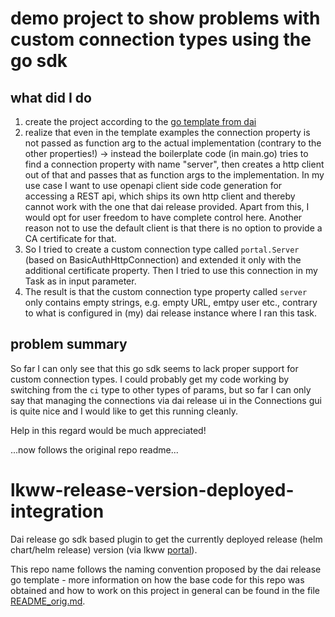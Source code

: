 # demo project to show problems with custom connection types using the go sdk

## what did I do

1. create the project according to the [go template from dai](https://github.com/digital-ai/release-integration-template-go)
2. realize that even in the template examples the connection property is
   not passed as function arg to the actual implementation (contrary to the other properties!)
   -> instead the boilerplate code (in main.go) tries to find a connection property with name "server",
   then creates a http client out of that and passes that as function args to the implementation.
   In my use case I want to use openapi client side code generation for accessing a REST api, which ships its own
   http client and thereby cannot work with the one that dai release provided.
   Apart from this, I would opt for user freedom to have complete control here.
   Another reason not to use the default client is that there is no option to provide a CA certificate for that.
3. So I tried to create a custom connection type called `portal.Server` (based on BasicAuthHttpConnection)
   and extended it only with the additional certificate property. Then I tried to use this connection in my Task as in
   input parameter.
4. The result is that the custom connection type property called `server` only contains empty strings, e.g. empty URL,
   emtpy user etc., contrary to what is configured in (my) dai release instance where I ran this task.

## problem summary

So far I can only see that this go sdk seems to lack proper support for custom connection types.
I could probably get my code working by switching from the `ci` type to other types of params, but so far I can
only say that managing the connections via dai release ui in the Connections gui is quite nice and I would like
to get this running cleanly.

Help in this regard would be much appreciated!

...now follows the original repo readme...

# lkww-release-version-deployed-integration

Dai release go sdk based plugin to get the currently deployed release (helm chart/helm release) version
(via lkww [portal](http://lkwbitbucket.lkw-walter.com/projects/MM/repos/portal/browse)).

This repo name follows the naming convention proposed by
the dai release go template - more information on how the base code for this repo was obtained
and how to work on this project in general can be found in the file
[README_orig.md](README_orig.md).
